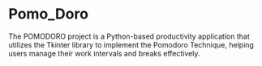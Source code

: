 # Pomo_Doro
The POMODORO project is a Python-based productivity application that utilizes the Tkinter library to implement the Pomodoro Technique, helping users manage their work intervals and breaks effectively.
